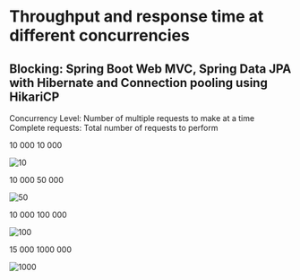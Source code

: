 # Throughput and response time at different concurrencies

## Blocking: Spring Boot Web MVC, Spring Data JPA with Hibernate and Connection pooling using HikariCP

Concurrency Level: Number of multiple requests to make at a time
Complete requests: Total number of requests to perform

10 000      10 000  

![10](https://user-images.githubusercontent.com/49294268/163532782-7c67cf7a-c6e0-4a17-a0ed-857f1cc66867.PNG)


10 000      50 000  

![50](https://user-images.githubusercontent.com/49294268/163532812-882dccc7-fa9a-4a4b-bb3d-77fa4b1dd314.PNG)


10 000      100 000  

![100](https://user-images.githubusercontent.com/49294268/163532842-25686442-b7f3-40c9-9675-0670c34f1f5e.PNG)


15 000      1000 000  

![1000](https://user-images.githubusercontent.com/49294268/163532878-c4b54cb4-9c3f-4448-b119-d061fa27a368.PNG)